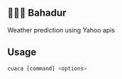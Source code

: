 ## 👳🏻‍♂️ Bahadur

Weather prediction using Yahoo apis 



## Usage

```javascript
cuaca [command] <options>
```





